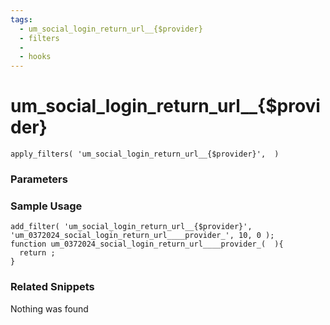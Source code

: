 ```yaml
---
tags: 
  - um_social_login_return_url__{$provider}
  - filters
  - 
  - hooks
---
```

# um\_social\_login\_return\_url\_\_{$provider}

``` php:no-line-numbers
apply_filters( 'um_social_login_return_url__{$provider}',  )
```
<div class='hook-sep'></div>

### Parameters

<div class='hook-sep'></div>



### Sample Usage

``` php:no-line-numbers
add_filter( 'um_social_login_return_url__{$provider}', 'um_0372024_social_login_return_url____provider_', 10, 0 );
function um_0372024_social_login_return_url____provider_(  ){
  return ;
}
```
<div class='hook-sep'></div>



### Related Snippets

Nothing was found

